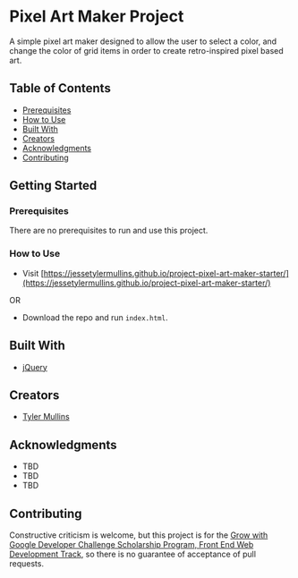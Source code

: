 # Pixel Art Maker Project

A simple pixel art maker designed to allow the user to select a color, and change the color of grid items in order to create retro-inspired pixel based art.

## Table of Contents

* [Prerequisites](#prerequisites)
* [How to Use](#how-to-use)
* [Built With](#built-with)
* [Creators](#creators)
* [Acknowledgments](#acknowledgments)
* [Contributing](#contributing)

## Getting Started

### Prerequisites

There are no prerequisites to run and use this project.

### How to Use

* Visit [https://jessetylermullins.github.io/project-pixel-art-maker-starter/](https://jessetylermullins.github.io/project-pixel-art-maker-starter/)

OR

* Download the repo and run `index.html`.

## Built With

* [jQuery]()

## Creators

* [Tyler Mullins](https://github.com/jessetylermullins)

## Acknowledgments

* TBD
* TBD
* TBD

## Contributing

Constructive criticism is welcome, but this project is for the [Grow with Google Developer Challenge Scholarship Program, Front End Web Development Track](https://www.udacity.com/grow-with-google), so there is no guarantee of acceptance of pull requests.
